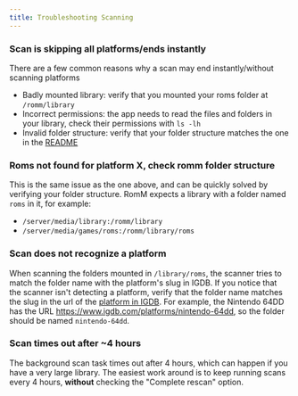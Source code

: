 ```yaml
---
title: Troubleshooting Scanning
---
```

### Scan is skipping all platforms/ends instantly

There are a few common reasons why a scan may end instantly/without scanning platforms

* Badly mounted library: verify that you mounted your roms folder at `/romm/library`
* Incorrect permissions: the app needs to read the files and folders in your library, check their permissions with `ls -lh`
* Invalid folder structure: verify that your folder structure matches the one in the [README](https://github.com/zurdi15/romm#-folder-structure)

### Roms not found for platform X, check romm folder structure

This is the same issue as the one above, and can be quickly solved by verifying your folder structure. RomM expects a library with a folder named `roms` in it, for example:
- `/server/media/library:/romm/library`
- `/server/media/games/roms:/romm/library/roms`

### Scan does not recognize a platform

When scanning the folders mounted in `/library/roms`, the scanner tries to match the folder name with the platform's slug in IGDB. If you notice that the scanner isn't detecting a platform, verify that the folder name matches the slug in the url of the [platform in IGDB](https://www.igdb.com/platforms). For example, the Nintendo 64DD has the URL https://www.igdb.com/platforms/nintendo-64dd, so the folder should be named `nintendo-64dd`.

### Scan times out after ~4 hours

The background scan task times out after 4 hours, which can happen if you have a very large library. The easiest work around is to keep running scans every 4 hours, **without** checking the "Complete rescan" option.
